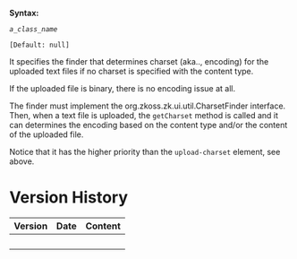**Syntax:**

<upload-charset-finder-class>*`a_class_name`*</upload-charset-finder-class>

`[Default: null]`

It specifies the finder that determines charset (aka.., encoding) for
the uploaded text files if no charset is specified with the content
type.

If the uploaded file is binary, there is no encoding issue at all.

The finder must implement the
<javadoc type="interface">org.zkoss.zk.ui.util.CharsetFinder</javadoc>
interface. Then, when a text file is uploaded, the `getCharset` method
is called and it can determines the encoding based on the content type
and/or the content of the uploaded file.

Notice that it has the higher priority than the `upload-charset`
element, see above.

# Version History

| Version | Date | Content |
|---------|------|---------|
|         |      |         |
